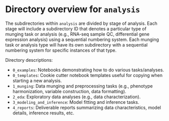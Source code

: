 # Directory overview for `analysis`

The subdirectories within `analysis` are divided by stage of analysis. Each stage will include a subdirectory ID that denotes a particular type of munging task or analysis (e.g., RNA-seq sample QC, differential gene expression analysis) using a sequential numbering system. Each munging task or analysis type will have its own subdirectory with a sequential numbering system for specific instances of that type.

Directory descriptions:

* `0_examples`: Notebooks demonstrating how to do various tasks/analyses.
* `0_templates`: Cookie cutter notebook templates useful for copying when starting a new analysis.
* `1_munging`: Data munging and preprocessing tasks (e.g., phenotype harmonization, variable construction, data formatting).
* `2_eda`: Exploratory data analyses (e.g., data characterization).
* `3_modeling_and_inference`: Model fitting and inference tasks.
* `4_reports`: Deliverable reports summarizing data characteristics, model details, inference results, etc.
